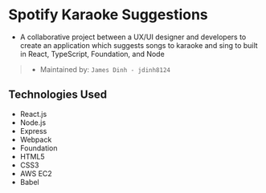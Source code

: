 # Spotify Karaoke Suggestions
- A collaborative project between a UX/UI designer and developers to create an application which suggests songs to karaoke and sing to built in React, TypeScript, Foundation, and Node

> - Maintained by: `James Dinh - jdinh8124`


## Technologies Used
- React.js
- Node.js
- Express
- Webpack
- Foundation
- HTML5
- CSS3
- AWS EC2
- Babel
